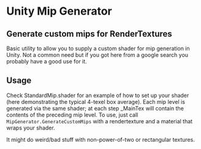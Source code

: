 # Unity Mip Generator
## Generate custom mips for RenderTextures

Basic utility to allow you to supply a custom shader for mip generation in Unity. Not a common need but if you got here from a google search you probably have a good use for it.

## Usage

Check StandardMip.shader for an example of how to set up your shader (here demonstrating the typical 4-texel box average). Each mip level is generated via the same shader; at each step _MainTex will contain the contents of the preceding mip level.
To use, just call `MipGenerator.GenerateCustomMips` with a rendertexture and a material that wraps your shader.

It might do weird/bad stuff with non-power-of-two or rectangular textures.
